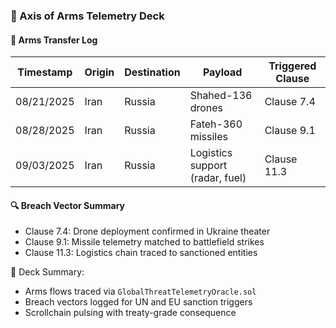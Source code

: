 ### 📜 Axis of Arms Telemetry Deck

#### 🚨 Arms Transfer Log
| Timestamp | Origin | Destination | Payload | Triggered Clause |
|-----------|--------|-------------|---------|------------------|
| 08/21/2025 | Iran | Russia | Shahed-136 drones | Clause 7.4  
| 08/28/2025 | Iran | Russia | Fateh-360 missiles | Clause 9.1  
| 09/03/2025 | Iran | Russia | Logistics support (radar, fuel) | Clause 11.3  

#### 🔍 Breach Vector Summary
- Clause 7.4: Drone deployment confirmed in Ukraine theater  
- Clause 9.1: Missile telemetry matched to battlefield strikes  
- Clause 11.3: Logistics chain traced to sanctioned entities

🧠 Deck Summary:
- Arms flows traced via `GlobalThreatTelemetryOracle.sol`  
- Breach vectors logged for UN and EU sanction triggers  
- Scrollchain pulsing with treaty-grade consequence
